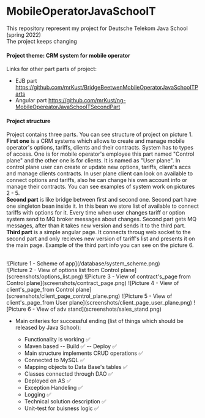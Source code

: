# MobileOperatorJavaSchoolT

This repository represent my project for Deutsche Telekom Java School (spring 2022) </br>
The project keeps changing </br>
#### Project theme: CRM system for mobile operator
Links for other part parts of project:
- EJB part https://github.com/mrKust/BridgeBeetwenMobileOperatorJavaSchoolTParts
- Angular part https://github.com/mrKust/ng-MobileOpereatorJavaSchoolTSecondPart <br> 
#### Project structure
<p> Project contains three parts. You can see structure of project on picture 1.<br> 
<strong>First one</strong> is a CRM systems which allows to create and manage mobile operator's options, tariffs, clients and their contracts. System has to types of access. One is for mobile operator's employee this part named "Control plane" and the other one is for clients. It is named as "User plane". In control plane user can create or update new options, tariffs, client's accs and manage clients contracts. In user plane client can look on available to connect options and tariffs, also he can change his own account info or manage their contracts. You can see examples of system work on pictures 2 - 5.<br>
<strong>Second part</strong> is like bridge between first and second one. Second part have one singleton bean inside it. In this bean we store list of available to connect tariffs with options for it. Every time when user changes tariff or option system send to MQ broker messages about changes. Second part gets MQ messages, after than it takes new version and sends it to the third part.<br>
<strong>Third part</strong> is a simple angular page. It connects throug web socket to the second part and only recieves new version of tariff's list and presents it on the main page. Example of the third part info you can see on the picture 6.</p><br>
![Picture 1 - Scheme of app](/database/system_scheme.png) <br>
![Picture 2 - View of options list from Control plane](screenshots/options_list.png)
![Picture 3 - View of contract's_page from Control plane](screenshots/contract_page.png)
![Picture 4 - View of client's_page_from Control plane](screenshots/client_page_control_plane.png)
![Picture 5 - View of client's_page_from User plane](screenshots/client_page_user_plane.png)
![Picture 6 - View of adv stand](screenshots/sales_stand.png)

- Main criteries for successful ending (list of things which should be released by Java School):
    - Functionality is working :white_check_mark:
    - Maven based -- Build :white_check_mark:
      -- Deploy :white_check_mark:
    - Main structure implements CRUD operations :white_check_mark:
    - Connected to MySQL :white_check_mark:
    - Mapping objects to Data Base's tables :white_check_mark:
    - Classes connected through DAO :white_check_mark:
    - Deployed on AS :white_check_mark:
    - Exception Handeling :white_check_mark:
    - Logging :white_check_mark:
    - Technical solution description :white_check_mark:
    - Unit-test for buisness logic :white_check_mark: </br>
  <!-- end of the list -->

  <!-- :white_check_mark: -->
